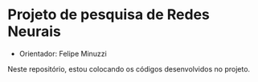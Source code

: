 # Projeto de pesquisa de Redes Neurais

- Orientador: Felipe Minuzzi

Neste repositório, estou colocando os códigos desenvolvidos no projeto.